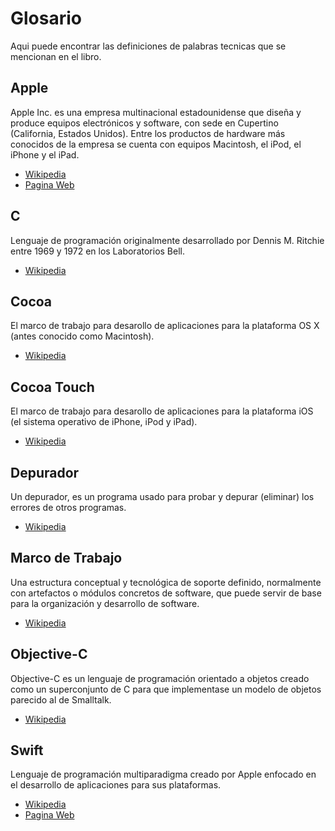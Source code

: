 # Glosario

Aqui puede encontrar las definiciones de palabras tecnicas que se mencionan en el libro.

## Apple
Apple Inc. es una empresa multinacional estadounidense que diseña y produce equipos electrónicos y software, con sede en Cupertino (California, Estados Unidos). Entre los productos de hardware más conocidos de la empresa se cuenta con equipos Macintosh, el iPod, el iPhone y el iPad.

- [Wikipedia](https://es.wikipedia.org/wiki/Apple)
- [Pagina Web](www.appple.com)

## C
Lenguaje de programación originalmente desarrollado por Dennis M. Ritchie entre 1969 y 1972 en los Laboratorios Bell.

- [Wikipedia](https://es.wikipedia.org/wiki/C_(lenguaje_de_programación))

## Cocoa
El marco de trabajo para desarollo de aplicaciones para la plataforma OS X (antes conocido como Macintosh).

- [Wikipedia](https://es.wikipedia.org/wiki/Cocoa_(informática))

## Cocoa Touch
El marco de trabajo para desarollo de aplicaciones para la plataforma iOS (el sistema operativo de iPhone, iPod y iPad).

- [Wikipedia](https://es.wikipedia.org/wiki/Cocoa_Touch)

## Depurador
Un depurador, es un programa usado para probar y depurar (eliminar) los errores de otros programas.

- [Wikipedia](https://es.wikipedia.org/wiki/Depurador)

## Marco de Trabajo
Una estructura conceptual y tecnológica de soporte definido, normalmente con artefactos o módulos concretos de software, que puede servir de base para la organización y desarrollo de software.

- [Wikipedia](https://es.wikipedia.org/wiki/Framework)

## Objective-C
Objective-C es un lenguaje de programación orientado a objetos creado como un superconjunto de C para que implementase un modelo de objetos parecido al de Smalltalk.

- [Wikipedia](https://es.wikipedia.org/wiki/Objective-C)

## Swift
Lenguaje de programación multiparadigma creado por Apple enfocado en el desarrollo de aplicaciones para sus plataformas.

- [Wikipedia](https://es.wikipedia.org/wiki/Swift_(lenguaje_de_programación))
- [Pagina Web](www.swift.org)

